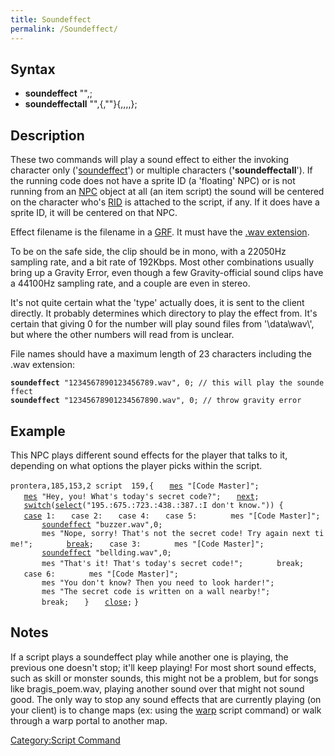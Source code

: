 ```yaml
---
title: Soundeffect
permalink: /Soundeffect/
---
```


Syntax
------

-   **soundeffect** "<effect filename>",<type>;
-   **soundeffectall** "<effect filename>",<type>{,"<map name>"}{,<x0>,<y0>,<x1>,<y1>};

Description
-----------

These two commands will play a sound effect to either the invoking character only ('[soundeffect](/soundeffect "wikilink")') or multiple characters (**'soundeffectall**'). If the running code does not have a sprite ID (a 'floating' NPC) or is not running from an [NPC](/NPC "wikilink") object at all (an item script) the sound will be centered on the character who's [RID](/RID "wikilink") is attached to the script, if any. If it does have a sprite ID, it will be centered on that NPC.

Effect filename is the filename in a [GRF](/GRF "wikilink"). It must have the [.wav extension](/wikipedia:WAV "wikilink").

To be on the safe side, the clip should be in mono, with a 22050Hz sampling rate, and a bit rate of 192Kbps. Most other combinations usually bring up a Gravity Error, even though a few Gravity-official sound clips have a 44100Hz sampling rate, and a couple are even in stereo.

It's not quite certain what the 'type' actually does, it is sent to the client directly. It probably determines which directory to play the effect from. It's certain that giving 0 for the number will play sound files from '\\data\\wav\\', but where the other numbers will read from is unclear.

File names should have a maximum length of 23 characters including the .wav extension:

**`soundeffect`**` "1234567890123456789.wav", 0; // this will play the soundeffect `
**`soundeffect`**` "12345678901234567890.wav", 0; // throw gravity error  `

Example
-------

This NPC plays different sound effects for the player that talks to it, depending on what options the player picks within the script.

`prontera,185,153,2 script  159,{`
`   `[`mes`](/mes "wikilink")` "[Code Master]";`
`   `[`mes`](/mes "wikilink")` "Hey, you! What's today's secret code?";`
`   `[`next`](/next "wikilink")`;`
`   `[`switch`](/switch "wikilink")`(`[`select`](/select "wikilink")`("195.:675.:723.:438.:387.:I don't know.")) {`
`   `[`case`](/case "wikilink")` 1:`
`   case 2:`
`   case 4:`
`   case 5:`
`       mes "[Code Master]";`
`       `[`soundeffect`](/soundeffect "wikilink")` "buzzer.wav",0;`
`       mes "Nope, sorry! That's not the secret code! Try again next time!";`
`       `[`break`](/break "wikilink")`;`
`   case 3:`
`       mes "[Code Master]";`
`       `[`soundeffect`](/soundeffect "wikilink")` "bellding.wav",0;`
`       mes "That's it! That's today's secret code!";`
`       break;`
`   case 6:`
`       mes "[Code Master]";`
`       mes "You don't know? Then you need to look harder!";`
`       mes "The secret code is written on a wall nearby!";`
`       break;`
`   }`
`   `[`close`](/close "wikilink")`;`
`}`

Notes
-----

If a script plays a soundeffect play while another one is playing, the previous one doesn't stop; it'll keep playing! For most short sound effects, such as skill or monster sounds, this might not be a problem, but for songs like bragis_poem.wav, playing another sound over that might not sound good. The only way to stop any sound effects that are currently playing (on your client) is to change maps (ex: using the [warp](/warp "wikilink") script command) or walk through a warp portal to another map.

[Category:Script Command](/Category:Script_Command "wikilink")